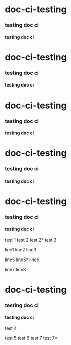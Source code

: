 # doc-ci-testing
### testing doc ci
#### testing doc ci
# doc-ci-testing
### testing doc ci
#### testing doc ci

# doc-ci-testing
### testing doc ci
#### testing doc ci

# doc-ci-testing
### testing doc ci
#### testing doc ci

# doc-ci-testing
### testing doc ci
#### testing doc ci



test 1
test 2
test 2*
test 3

line1 
line2
line3

line5
line5*
line6

line7
line8

# doc-ci-testing
### testing doc ci
#### testing doc ci


test 4

test 5
test 6
test 7
test 7*
